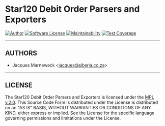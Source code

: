 # Star120 Debit Order Parsers and Exporters

[![Author](http://img.shields.io/badge/author-@jacques-blue.svg?style=flat-square)](https://twitter.com/jacques)
[![Software License](https://img.shields.io/badge/license-MPLv2-brightgreen.svg?style=flat-square)](LICENSE)
[![Maintainability](https://api.codeclimate.com/v1/badges/becc8ebb753ce39c7677/maintainability)](https://codeclimate.com/github/jacques/php-star120/maintainability)
[![Test Coverage](https://api.codeclimate.com/v1/badges/becc8ebb753ce39c7677/test_coverage)](https://codeclimate.com/github/jacques/php-star120/test_coverage)


---

## AUTHORS

 * Jacques Marneweck <<jacques@siberia.co.za>>

---

## LICENSE

The Star120 Debit Order Parsers and Exporters is licensed under the [MPL v.2.0](LICENSE).
This Source Code Form is distributed under the License is distributed
on an "AS IS" BASIS, WITHOUT WARRANTIES OR CONDITIONS OF ANY KIND,
either express or implied. See the License for the specific language
governing permissions and limitations under the License.
